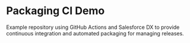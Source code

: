 # Packaging CI Demo

Example repository using GitHub Actions and Salesforce DX to provide continuous
integration and automated packaging for managing releases.
